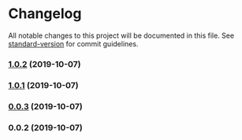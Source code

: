 # Changelog

All notable changes to this project will be documented in this file. See [standard-version](https://github.com/conventional-changelog/standard-version) for commit guidelines.

### [1.0.2](https://github.com/ledgitbe/krabber/compare/v1.0.1...v1.0.2) (2019-10-07)



### [1.0.1](https://github.com/ledgitbe/krabber/compare/v0.0.3...v1.0.1) (2019-10-07)



### [0.0.3](https://github.com/ledgitbe/krabber/compare/v0.0.2...v0.0.3) (2019-10-07)



### 0.0.2 (2019-10-07)

